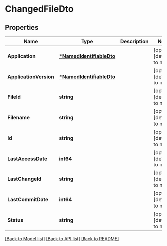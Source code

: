 # ChangedFileDto

## Properties
Name | Type | Description | Notes
------------ | ------------- | ------------- | -------------
**Application** | [***NamedIdentifiableDto**](NamedIdentifiableDto.md) |  | [optional] [default to null]
**ApplicationVersion** | [***NamedIdentifiableDto**](NamedIdentifiableDto.md) |  | [optional] [default to null]
**FileId** | **string** |  | [optional] [default to null]
**Filename** | **string** |  | [optional] [default to null]
**Id** | **string** |  | [optional] [default to null]
**LastAccessDate** | **int64** |  | [optional] [default to null]
**LastChangeId** | **string** |  | [optional] [default to null]
**LastCommitDate** | **int64** |  | [optional] [default to null]
**Status** | **string** |  | [optional] [default to null]

[[Back to Model list]](../README.md#documentation-for-models) [[Back to API list]](../README.md#documentation-for-api-endpoints) [[Back to README]](../README.md)


